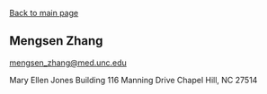 [Back to main page](index.md)

Mengsen Zhang
---
mengsen_zhang@med.unc.edu

Mary Ellen Jones Building
116 Manning Drive 
Chapel Hill, NC 27514

